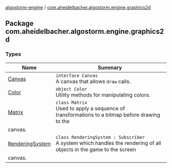 [algostorm-engine](../index.md) / [com.aheidelbacher.algostorm.engine.graphics2d](.)

## Package com.aheidelbacher.algostorm.engine.graphics2d

### Types

| Name | Summary |
|---|---|
| [Canvas](-canvas/index.md) | `interface Canvas`<br>A canvas that allows `draw` calls. |
| [Color](-color/index.md) | `object Color`<br>Utility methods for manipulating colors. |
| [Matrix](-matrix/index.md) | `class Matrix`<br>Used to apply a sequence of transformations to a bitmap before drawing to the
canvas. |
| [RenderingSystem](-rendering-system/index.md) | `class RenderingSystem : Subscriber`<br>A system which handles the rendering of all objects in the game to the screen
canvas. |
